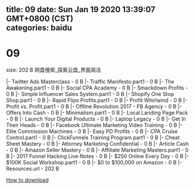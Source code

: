 
title: 09
date: Sun Jan 19 2020 13:39:07 GMT+0800 (CST)    
categories: baidu
---

# 09
size: 202 B
 网盘搜索_探索云盘_界面简洁
 
|- Twitter Ads Masterclass - 0 B
|- Traffic Manifesto.part1 - 0 B
|- The Awakening.part1 - 0 B
|- Social CPA Academy - 0 B
|- Smackdown Profits - 0 B
|- Simple Influencer Sales System.part1 - 0 B
|- Shopify One Stop Shop.part1 - 0 B
|- Rapid Flips Profits.part1 - 0 B
|- Profit Whirlwind - 0 B
|- Profit vs. Profit.part1 - 0 B
|- Offline Revolution 2017 - FB Agency - 0 B
|- Offers Into Cash - 0 B
|- Minimalism.part1 - 0 B
|- Local Landing Page Pack - 0 B
|- Launch Your Digital Products - 0 B
|- Laptop Legacy - 0 B
|- Get In Their Heads - 0 B
|- Facebook Ultimate Marketing Video Training - 0 B
|- Elite Commission Machines - 0 B
|- Easy PD Profits - 0 B
|- CPA Cruise Control.part1 - 0 B
|- ClickFunnels Training Program.part1 - 0 B
|- Cheat Sheet Mastery - 0 B
|- Attorney Marketing Confidential - 0 B
|- Article Cash - 0 B
|- Amazon Seller Mastery - 0 B
|- Affiliate Marketing Masters.part1 - 0 B
|- 2017 Funnel Hacking Live Notes - 0 B
|- $250 Online Every Day - 0 B
|- $100K Social Workshop.part1 - 0 B
|- $0 to $100,000 on Amazon - 0 B
|- Resources.url - 202 B

[How to download](https://bpcam.bemobtrk.com/go/2ceec3aa-1ca2-46d6-b9ff-aaa5c184517c?jno=5434)